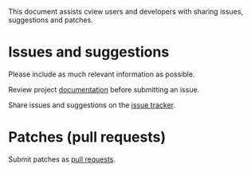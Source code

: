 This document assists cview users and developers with sharing issues,
suggestions and patches.

# Issues and suggestions

Please include as much relevant information as possible.

Review project [documentation](https://docs.rocket9labs.com/github.com/malivvan/cui)
before submitting an issue.

Share issues and suggestions on the [issue tracker](https://github.com/malivvan/cui/issues).

# Patches (pull requests)

Submit patches as [pull requests](https://github.com/malivvan/cui/pulls).

